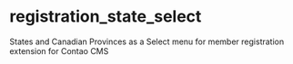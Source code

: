 # registration_state_select
States and Canadian Provinces as a Select menu for member registration extension for Contao CMS
